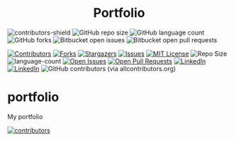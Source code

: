 <h1 align="center">Portfolio</h1>

![contributors-shield](https://img.shields.io/github/contributors/gabriel-ezequiel/portfolio.svg?style=for-the-badge)
![GitHub repo size](https://img.shields.io/github/repo-size/gabriel-ezequiel/portfolio?style=for-the-badge)
![GitHub language count](https://img.shields.io/github/languages/count/gabriel-ezequiel/portfolio?style=for-the-badge)
![GitHub forks](https://img.shields.io/github/forks/gabriel-ezequiel/portfolio?style=for-the-badge)
![Bitbucket open issues](https://img.shields.io/bitbucket/issues/gabriel-ezequiel/portfolio?style=for-the-badge)
![Bitbucket open pull requests](https://img.shields.io/bitbucket/pr-raw/gabriel-ezequiel/portfolio?style=for-the-badge)

[![Contributors][contributors-shield]][contributors-url]
[![Forks][forks-shield]][forks-url]
[![Stargazers][stars-shield]][stars-url]
[![Issues][issues-shield]][issues-url]
[![MIT License][license-shield]][license-url]
![Repo Size][repo-size-shield]
![language-count][language-count-shield]
[![Open Issues][open-issues-shield]][open-issues-url]
[![Open Pull Requests][open-pull-requests-shield]][open-pull-requests-url]
[![LinkedIn][linkedin-shield]][linkedin-url]
[![LinkedIn][linkedin-shield]][linkedin-url]
![GitHub contributors (via allcontributors.org)](https://img.shields.io/github/all-contributors/gabriel-ezequiel/portfolio/main)


# portfolio
My portfolio

<!-- contributors -->
[![contributors][contributors-image]][contributors-url]

<!-- MARKDOWN LINKS & IMAGES -->

[contributors-shield]: https://img.shields.io/github/contributors/gabriel-ezequiel/portfolio.svg?style=for-the-badge
[contributors-url]: https://github.com/gabriel-ezequiel/portfolio/graphs/contributors
[contributors-image]: https://contrib.rocks/image?repo=gabriel-ezequiel/portfolio
[forks-shield]: https://img.shields.io/github/forks/gabriel-ezequiel/portfolio.svg?style=for-the-badge
[forks-url]: https://github.com/gabriel-ezequiel/portfolio/network/members
[stars-shield]: https://img.shields.io/github/stars/gabriel-ezequiel/portfolio.svg?style=for-the-badge
[stars-url]: https://github.com/gabriel-ezequiel/portfolio/stargazers
[issues-shield]: https://img.shields.io/github/issues/gabriel-ezequiel/portfolio.svg?style=for-the-badge
[issues-url]: https://github.com/gabriel-ezequiel/portfolio/issues
[license-shield]: https://img.shields.io/github/license/gabriel-ezequiel/portfolio.svg?style=for-the-badge
[license-url]: https://github.com/gabriel-ezequiel/portfolio/blob/master/LICENSE.txt
[linkedin-shield]: https://img.shields.io/badge/-LinkedIn-black.svg?style=for-the-badge&logo=linkedin&colorB=555
[linkedin-url]: (https://linkedin.com/in/gabriel-de-castro-ezequiel){:target="_blank"}
[repo-size-shield]: https://img.shields.io/github/repo-size/gabriel-ezequiel/portfolio?style=for-the-badge
[open-issues-shield]: https://img.shields.io/github/issues/gabriel-ezequiel/portfolio?style=for-the-badge
[open-issues-url]: https://github.com/gabriel-ezequiel/portfolio/issues
[open-pull-requests-shield]: https://img.shields.io/github/issues-pr/gabriel-ezequiel/portfolio?style=for-the-badge
[open-pull-requests-url]: https://github.com/gabriel-ezequiel/portfolio/pulls
[language-count-shield]: https://img.shields.io/github/languages/count/gabriel-ezequiel/portfolio?style=for-the-badge


[Bootstrap.com]: https://img.shields.io/badge/Bootstrap-563D7C?style=for-the-badge&logo=bootstrap&logoColor=white
[Bootstrap-url]: https://getbootstrap.com
